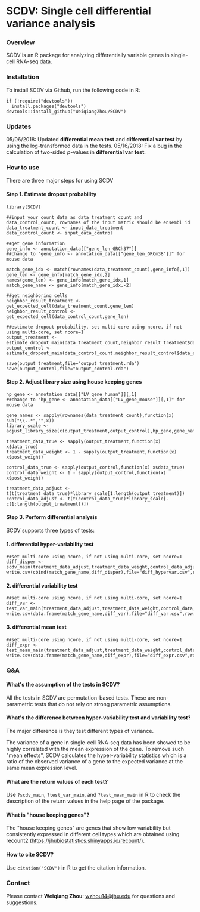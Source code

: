 # SCDV: Single cell differential variance analysis

### Overview
SCDV is an R package for analyzing differentially variable genes in single-cell RNA-seq data.

### Installation
To install SCDV via Github, run the following code in R: 
```
if (!require("devtools"))
  install.packages("devtools")
devtools::install_github("WeiqiangZhou/SCDV")
```

### Updates
05/06/2018: Updated **differential mean test** and **differential var test** by using the log-transformed data in the tests.
05/16/2018: Fix a bug in the calculation of two-sided _p_-values in **differential var test**.

### How to use
There are three major steps for using SCDV

#### Step 1. Estimate dropout probability
```
library(SCDV)

##input your count data as data_treatment_count and data_control_count, rownames of the input matrix should be ensembl id
data_treatment_count <- input_data_treatment
data_control_count <- input_data_control

##get gene information
gene_info <- annotation_data[["gene_len_GRCh37"]] 
##change to "gene_info <- annotation_data[["gene_len_GRCm38"]]" for mouse data

match_gene_idx <- match(rownames(data_treatment_count),gene_info[,1])
gene_len <- gene_info[match_gene_idx,2]
names(gene_len) <- gene_info[match_gene_idx,1]
match_gene_name <- gene_info[match_gene_idx,-2]

##get neighboring cells
neighbor_result_treatment <- get_expected_cell(data_treatment_count,gene_len)
neighbor_result_control <- get_expected_cell(data_control_count,gene_len)

##estimate dropout probability, set multi-core using ncore, if not using multi-core, set ncore=1
output_treatment <- estimate_dropout_main(data_treatment_count,neighbor_result_treatment$data_expect,gene_len,ncore=6)
output_control <- estimate_dropout_main(data_control_count,neighbor_result_control$data_expect,gene_len,ncore=6)

save(output_treatment,file="output_treatment.rda")
save(output_control,file="output_control.rda")
```

#### Step 2. Adjust library size using house keeping genes

```
hp_gene <- annotation_data[["LV_gene_human"]][,1]
##change to "hp_gene <- annotation_data[["LV_gene_mouse"]][,1]" for mouse data

gene_names <- sapply(rownames(data_treatment_count),function(x) sub("\\..*","",x))
library_scale <- adjust_library_size(c(output_treatment,output_control),hp_gene,gene_names)

treatment_data_true <- sapply(output_treatment,function(x) x$data_true)
treatment_data_weight <- 1 - sapply(output_treatment,function(x) x$post_weight)

control_data_true <- sapply(output_control,function(x) x$data_true)
control_data_weight <- 1 - sapply(output_control,function(x) x$post_weight)

treatment_data_adjust <- t(t(treatment_data_true)*library_scale[1:length(output_treatment)])
control_data_adjust <- t(t(control_data_true)*library_scale[-c(1:length(output_treatment))])
```

#### Step 3. Perform differential analysis
SCDV supports three types of tests: 

#### 1. differential hyper-variability test
```
##set multi-core using ncore, if not using multi-core, set ncore=1
diff_disper <- scdv_main(treatment_data_adjust,treatment_data_weight,control_data_adjust,control_data_weight,num_permute=10000,span_param=0.5,ncore=6)
write.csv(cbind(match_gene_name,diff_disper),file="diff_hypervar.csv",row.names=FALSE)
```

#### 2. differential variability test
```
##set multi-core using ncore, if not using multi-core, set ncore=1
diff_var <- test_var_main(treatment_data_adjust,treatment_data_weight,control_data_adjust,control_data_weight,num_permute=10000,ncore=6,log_transform=TRUE)
write.csv(data.frame(match_gene_name,diff_var),file="diff_var.csv",row.names=FALSE)
```

#### 3. differential mean test
```
##set multi-core using ncore, if not using multi-core, set ncore=1
diff_expr <- test_mean_main(treatment_data_adjust,treatment_data_weight,control_data_adjust,control_data_weight,num_permute=10000,ncore=6,log_transform=TRUE)
write.csv(data.frame(match_gene_name,diff_expr),file="diff_expr.csv",row.names=FALSE)
```

### Q&A
#### What's the assumption of the tests in SCDV?
All the tests in SCDV are permutation-based tests. These are non-parametric tests that do not rely on strong parametric assumptions.

#### What's the difference between hyper-variability test and variability test?
The major difference is they test different types of variance.

The variance of a gene in single-cell RNA-seq data has been showed to be highly correlated with the mean expression of the gene. To remove such "mean effects", SCDV calculates the hyper-variability statistics which is a ratio of the observed variance of a gene to the expected variance at the same mean expression level.

#### What are the return values of each test?
Use `?scdv_main`, `?test_var_main`, and `?test_mean_main` in R to check the description of the return values in the help page of the package.

#### What is "house keeping genes"?
The "house keeping genes" are genes that show low variability but consistently expressed in different cell types which are obtained using recount2 (https://jhubiostatistics.shinyapps.io/recount/).

#### How to cite SCDV?
Use `citation("SCDV")` in R to get the citation information.

### Contact
Please contact **Weiqiang Zhou**: wzhou14@jhu.edu for questions and suggestions.
